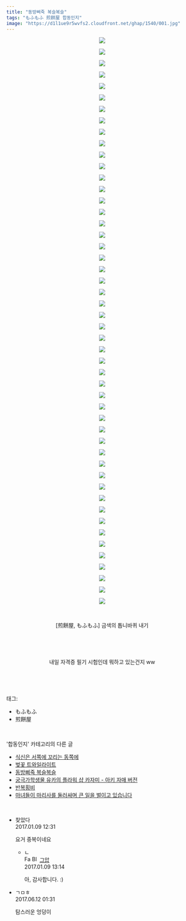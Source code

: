 ```yaml
---
title: "동방삐죽 복슬복슬"
tags: "もふもふ 煎餅屋 합동인지"
image: "https://d1l1ue9r5wvfs2.cloudfront.net/ghap/1540/001.jpg"
---
```

<div class="article">
<p style="text-align: center; clear: none; float: none;"><img src="{{ site.imgserver9 }}/ghap/1540/001.jpg"/></p>
<p style="text-align: center; clear: none; float: none;"><img src="{{ site.imgserver9 }}/ghap/1540/002.jpg"/></p>
<p style="text-align: center; clear: none; float: none;"><img src="{{ site.imgserver9 }}/ghap/1540/003.jpg"/></p>
<p style="text-align: center; clear: none; float: none;"><img src="{{ site.imgserver9 }}/ghap/1540/004.jpg"/></p>
<p style="text-align: center; clear: none; float: none;"><img src="{{ site.imgserver9 }}/ghap/1540/005.jpg"/></p>
<p style="text-align: center; clear: none; float: none;"><img src="{{ site.imgserver9 }}/ghap/1540/006.jpg"/></p>
<p style="text-align: center; clear: none; float: none;"><img src="{{ site.imgserver9 }}/ghap/1540/007.jpg"/></p>
<p style="text-align: center; clear: none; float: none;"><img src="{{ site.imgserver9 }}/ghap/1540/008.jpg"/></p>
<p style="text-align: center; clear: none; float: none;"><img src="{{ site.imgserver9 }}/ghap/1540/009.jpg"/></p>
<p style="text-align: center; clear: none; float: none;"><img src="{{ site.imgserver9 }}/ghap/1540/010.jpg"/></p>
<p style="text-align: center; clear: none; float: none;"><img src="{{ site.imgserver9 }}/ghap/1540/011.jpg"/></p>
<p style="text-align: center; clear: none; float: none;"><img src="{{ site.imgserver9 }}/ghap/1540/012.jpg"/></p>
<p style="text-align: center; clear: none; float: none;"><img src="{{ site.imgserver9 }}/ghap/1540/013.jpg"/></p>
<p style="text-align: center; clear: none; float: none;"><img src="{{ site.imgserver9 }}/ghap/1540/014.jpg"/></p>
<p style="text-align: center; clear: none; float: none;"><img src="{{ site.imgserver9 }}/ghap/1540/015.jpg"/></p>
<p style="text-align: center; clear: none; float: none;"><img src="{{ site.imgserver9 }}/ghap/1540/016.jpg"/></p>
<p style="text-align: center; clear: none; float: none;"><img src="{{ site.imgserver9 }}/ghap/1540/017.jpg"/></p>
<p style="text-align: center; clear: none; float: none;"><img src="{{ site.imgserver9 }}/ghap/1540/018.jpg"/></p>
<p style="text-align: center; clear: none; float: none;"><img src="{{ site.imgserver9 }}/ghap/1540/019.jpg"/></p>
<p style="text-align: center; clear: none; float: none;"><img src="{{ site.imgserver9 }}/ghap/1540/020.jpg"/></p>
<p style="text-align: center; clear: none; float: none;"><img src="{{ site.imgserver9 }}/ghap/1540/021.jpg"/></p>
<p style="text-align: center; clear: none; float: none;"><img src="{{ site.imgserver9 }}/ghap/1540/022.jpg"/></p>
<p style="text-align: center; clear: none; float: none;"><img src="{{ site.imgserver9 }}/ghap/1540/023.jpg"/></p>
<p style="text-align: center; clear: none; float: none;"><img src="{{ site.imgserver9 }}/ghap/1540/024.jpg"/></p>
<p style="text-align: center; clear: none; float: none;"><img src="{{ site.imgserver9 }}/ghap/1540/025.jpg"/></p>
<p style="text-align: center; clear: none; float: none;"><img src="{{ site.imgserver9 }}/ghap/1540/026.jpg"/></p>
<p style="text-align: center; clear: none; float: none;"><img src="{{ site.imgserver9 }}/ghap/1540/027.jpg"/></p>
<p style="text-align: center; clear: none; float: none;"><img src="{{ site.imgserver9 }}/ghap/1540/028.jpg"/></p>
<p style="text-align: center; clear: none; float: none;"><img src="{{ site.imgserver9 }}/ghap/1540/029.jpg"/></p>
<p style="text-align: center; clear: none; float: none;"><img src="{{ site.imgserver9 }}/ghap/1540/030.jpg"/></p>
<p style="text-align: center; clear: none; float: none;"><img src="{{ site.imgserver9 }}/ghap/1540/031.jpg"/></p>
<p style="text-align: center; clear: none; float: none;"><img src="{{ site.imgserver9 }}/ghap/1540/032.jpg"/></p>
<p style="text-align: center; clear: none; float: none;"><img src="{{ site.imgserver9 }}/ghap/1540/033.jpg"/></p>
<p style="text-align: center; clear: none; float: none;"><img src="{{ site.imgserver9 }}/ghap/1540/034.jpg"/></p>
<p style="text-align: center; clear: none; float: none;"><img src="{{ site.imgserver9 }}/ghap/1540/035.jpg"/></p>
<p style="text-align: center; clear: none; float: none;"><img src="{{ site.imgserver9 }}/ghap/1540/036.jpg"/></p>
<p style="text-align: center; clear: none; float: none;"><img src="{{ site.imgserver9 }}/ghap/1540/037.jpg"/></p>
<p style="text-align: center; clear: none; float: none;"><img src="{{ site.imgserver9 }}/ghap/1540/038.jpg"/></p>
<p style="text-align: center; clear: none; float: none;"><img src="{{ site.imgserver9 }}/ghap/1540/039.jpg"/></p>
<p style="text-align: center; clear: none; float: none;"><img src="{{ site.imgserver9 }}/ghap/1540/040.jpg"/></p>
<p style="text-align: center; clear: none; float: none;"><img src="{{ site.imgserver9 }}/ghap/1540/041.jpg"/></p>
<p style="text-align: center; clear: none; float: none;"><img src="{{ site.imgserver9 }}/ghap/1540/042.jpg"/></p>
<p style="text-align: center; clear: none; float: none;"><img src="{{ site.imgserver9 }}/ghap/1540/043.jpg"/></p>
<p style="text-align: center; clear: none; float: none;"><img src="{{ site.imgserver9 }}/ghap/1540/044.jpg"/></p>
<p style="text-align: center; clear: none; float: none;"><img src="{{ site.imgserver9 }}/ghap/1540/045.jpg"/></p>
<p style="text-align: center; clear: none; float: none;"><img src="{{ site.imgserver9 }}/ghap/1540/046.jpg"/></p>
<p style="text-align: center; clear: none; float: none;"><img src="{{ site.imgserver9 }}/ghap/1540/047.jpg"/></p>
<p style="text-align: center; clear: none; float: none;"><img src="{{ site.imgserver9 }}/ghap/1540/048.jpg"/></p>
<p style="text-align: center; clear: none; float: none;"><img src="{{ site.imgserver9 }}/ghap/1540/049.jpg"/></p>
<p style="text-align: center; clear: none; float: none;"><img src="{{ site.imgserver9 }}/ghap/1540/050.jpg"/></p>
<p style="text-align: center; clear: none; float: none;"><br/></p>
<p style="text-align: center; clear: none; float: none;">[煎餅屋, もふもふ] 금색의 톱니바퀴 내기</p>
<p style="text-align: center; clear: none; float: none;"><br/></p>
<p style="text-align: center; clear: none; float: none;"><br/></p>
<p style="text-align: center; clear: none; float: none;">내일 자격증 필기 시험인데 뭐하고 있는건지 ww</p>
<p><br/></p>
</div><br/>
<div class="tagTrail">
<p>태그: </p>
<ul>
<li>もふもふ</li>
<li>煎餅屋</li>
</ul>
</div><br/>
<div class="another">
<p>'합동인지' 카테고리의 다른 글</p>
<ul>
<li><a href="/ghap_1601">식신은 서쪽에 꼬리는 동쪽에</a></li>
<li><a href="/ghap_1595">벚꽃 트와일라이트</a></li>
<li><a href="/ghap_1540">동방삐죽 복슬복슬</a></li>
<li><a href="/ghap_1535">궁극가학생물 유카의 플라워 샵 카자미 - 아키 자매 버전</a></li>
<li><a href="/ghap_1493">반복횡비</a></li>
<li><a href="/ghap_1477">마녀들이 마리사를 둘러싸며 큰 일을 벌이고 있습니다</a></li>
</ul>
</div><br/>
<div class="cb_module cb_fluid">
<div class="cb_wrt cb_profile">
<div class="comment">
<ul>
<li class="cb_thumb_off" id="comment14887079">
<div class="cb_comment_area">
<div class="cb_info_area">
<div class="cb_section">
<span class="cb_nick_name">찾았다</span>
</div>
<div class="cb_section">
<span class="cb_date">2017.01.09 12:31 </span>
</div>
</div>
<div class="cb_dsc_comment">
<p class="cb_dsc">
											요거 중복이네요
										</p>
</div>
<ul>
<li class="cb_thumb_off" id="comment14887115">
<span class="cb_bu_subnode">ㄴ</span>
<div class="cb_comment_area">
<div class="cb_info_area">
<div class="cb_section">
<span class="cb_nick_name"><img alt="Favicon of https://ghaptouhou.tistory.com" height="16" onerror="this.onerror=null;this.parentNode.removeChild(this)" src="https://ghaptouhou.tistory.com/favicon.ico" width="16"/> <img alt="BlogIcon" height="16" onerror="this.parentNode.removeChild(this)" src="https://ghaptouhou.tistory.com/index.gif" width="16"/> <a href="https://ghaptouhou.tistory.com" onclick="return openLinkInNewWindow(this)"> 그압</a><span class="tistoryProfileLayerTrigger" onclick='TistoryProfile.show(event, this, {"title":"\uc800\uae30 \uc774\uac70 \ub098\uc911\uc5d0 \uc218\uc815 \uac00\ub2a5\ud558\ub098\uc694","url":"https:\/\/ghap.tistory.com","nickname":"\uadf8\uc555","items":[]}); return false;'></span></span>
</div>
<div class="cb_section">
<span class="cb_date">2017.01.09 13:14 </span>
</div>
</div>
<div class="cb_dsc_comment">
<p class="cb_dsc">
																아, 감사합니다. :)
															</p>
</div>
</div>
</li>
</ul>
</div></li>
<li class="cb_thumb_off" id="comment15011322">
<div class="cb_comment_area">
<div class="cb_info_area">
<div class="cb_section">
<span class="cb_nick_name">ㄱㅁㅎ</span>
</div>
<div class="cb_section">
<span class="cb_date">2017.06.12 01:31 </span>
</div>
</div>
<div class="cb_dsc_comment">
<p class="cb_dsc">
											탐스러운 엉덩이
										</p>
</div>
</div></li>
</ul>
</div>
</div><!-- commentList close -->
</div><br/>

